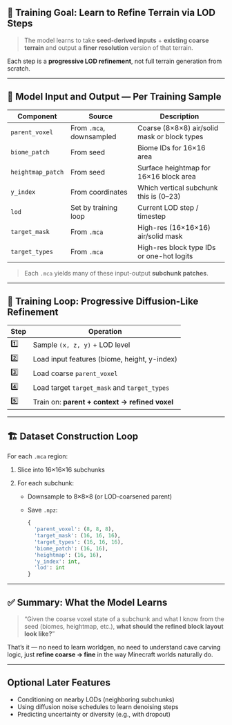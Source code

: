 ## 🎯 Training Goal: Learn to Refine Terrain via LOD Steps

> The model learns to take **seed-derived inputs** + **existing coarse terrain** and output a **finer resolution** version of that terrain.

Each step is a **progressive LOD refinement**, not full terrain generation from scratch.

---

## 🧠 Model Input and Output — Per Training Sample

| Component         | Source                   | Description                                  |
| ----------------- | ------------------------ | -------------------------------------------- |
| `parent_voxel`    | From `.mca`, downsampled | Coarse (8×8×8) air/solid mask or block types |
| `biome_patch`     | From seed                | Biome IDs for 16×16 area                     |
| `heightmap_patch` | From seed                | Surface heightmap for 16×16 block area       |
| `y_index`         | From coordinates         | Which vertical subchunk this is (0–23)       |
| `lod`             | Set by training loop     | Current LOD step / timestep                  |
| `target_mask`     | From `.mca`              | High-res (16×16×16) air/solid mask           |
| `target_types`    | From `.mca`              | High-res block type IDs or one-hot logits    |

> Each `.mca` yields many of these input-output **subchunk patches**.

---

## 🔁 Training Loop: Progressive Diffusion-Like Refinement

| Step | Operation                                      |
| ---- | ---------------------------------------------- |
| 1️⃣  | Sample `(x, z, y)` + LOD level                 |
| 2️⃣  | Load input features (biome, height, y-index)   |
| 3️⃣  | Load coarse `parent_voxel`                     |
| 4️⃣  | Load target `target_mask` and `target_types`   |
| 5️⃣  | Train on: **parent + context → refined voxel** |

---

## 🏗️ Dataset Construction Loop

For each `.mca` region:

1. Slice into 16×16×16 subchunks
2. For each subchunk:

   * Downsample to 8×8×8 (or LOD-coarsened parent)
   * Save `.npz`:

     ```python
     {
       'parent_voxel': (8, 8, 8),
       'target_mask': (16, 16, 16),
       'target_types': (16, 16, 16),
       'biome_patch': (16, 16),
       'heightmap': (16, 16),
       'y_index': int,
       'lod': int
     }
     ```

---

## ✅ Summary: What the Model Learns

> “Given the coarse voxel state of a subchunk and what I know from the seed (biomes, heightmap, etc.), **what should the refined block layout look like?**”

That’s it — no need to learn worldgen, no need to understand cave carving logic, just **refine coarse → fine** in the way Minecraft worlds naturally do.

---

## Optional Later Features

* Conditioning on nearby LODs (neighboring subchunks)
* Using diffusion noise schedules to learn denoising steps
* Predicting uncertainty or diversity (e.g., with dropout)
